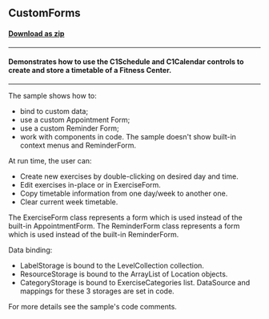 ## CustomForms
#### [Download as zip](https://grapecity.github.io/DownGit/#/home?url=https://github.com/GrapeCity/ComponentOne-WinForms-Samples/tree/master/NetFramework\Schedule\VB\CustomForms)
____
#### Demonstrates how to use the C1Schedule and C1Calendar controls to create and store a timetable of a Fitness Center. 
____
The sample shows how to:

* bind to custom data;
* use a custom Appointment Form;
* use a custom Reminder Form;
* work with components in code.
The sample doesn't show built-in context menus and ReminderForm.

At run time, the user can:

* Create new exercises by double-clicking on desired day and time.
* Edit exercises in-place or in ExerciseForm.
* Copy timetable information from one day/week to another one.
* Clear current week timetable.

The ExerciseForm class represents a form which is used instead of the built-in AppointmentForm.
The ReminderForm class represents a form which is used instead of the built-in ReminderForm.

Data binding:    

* LabelStorage is bound to the LevelCollection collection.
* ResourceStorage is bound to the ArrayList of Location objects.
* CategoryStorage is bound to ExerciseCategories list.
DataSource and mappings for these 3 storages are set in code.

For more details see the sample's code comments.
